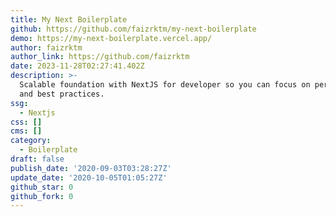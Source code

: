 ```yaml
---
title: My Next Boilerplate
github: https://github.com/faizrktm/my-next-boilerplate
demo: https://my-next-boilerplate.vercel.app/
author: faizrktm
author_link: https://github.com/faizrktm
date: 2023-11-28T02:27:41.402Z
description: >-
  Scalable foundation with NextJS for developer so you can focus on performance
  and best practices.
ssg:
  - Nextjs
css: []
cms: []
category:
  - Boilerplate
draft: false
publish_date: '2020-09-03T03:28:27Z'
update_date: '2020-10-05T01:05:27Z'
github_star: 0
github_fork: 0
---
```


